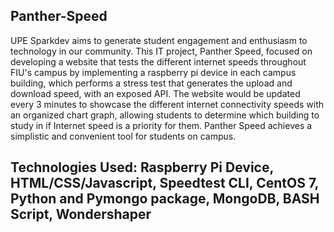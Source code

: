 ## Panther-Speed

UPE Sparkdev aims to generate student engagement and enthusiasm to technology in our community. This IT project, Panther Speed, focused on developing a website that tests the different internet speeds throughout FIU's campus by implementing a raspberry pi device in each campus building, which performs a stress test that generates the upload and download speed, with an exposed API. The website would be updated every 3 minutes to showcase the different  internet connectivity speeds with an organized chart graph, allowing students to determine which building to study in if Internet speed is a priority for them. Panther Speed achieves a simplistic and convenient tool for students on campus.      
## Technologies Used: Raspberry Pi Device, HTML/CSS/Javascript, Speedtest CLI, CentOS 7, Python and Pymongo package, MongoDB, BASH Script, Wondershaper
